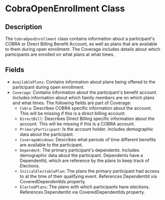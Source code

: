 # CobraOpenEnrollment Class

## Description
The `CobraOpenEnrollment` class contains information about a participant's COBRA or Direct Billing Benefit Account, as well as plans that are available to them during open enrollment. The Coverage includes details about which participants are enrolled on what plans at what times.

## Fields
- `AvailablePlans`: Contains information about plans being offered to the participant during open enrollment.
- `Coverage`: Contains information about the participant's benefit account. Includes information about which family members are on which plans and what times. The following fields are part of Coverage:
    - `Cobra`: Describes COBRA specific information about the account. This will be missing if this is a direct billing account.
    - `DirectBill`: Describes Direct Billing specific information about the account. This will be missing if this is a COBRA account.
    - `PrimaryParticipant`: Is the account holder. Includes demographic data about the participant.
    - `CoverageWindows`: Describes what periods of time different benefits are available to the participant.
    - `Dependent`: The primary participant's dependents. Includes demographic data about the participant. Dependents have a DependentId, which are reference by the plans to keep track of Elections.
    - `InitialElectablePlan`: The plans the primary participant had access to at the time of their qualifying event. References DependentId via CoveredDependentIds property.
    - `ElectedPlans`: The plans with which participants have elections. References DependentId via CoveredDependentIds property.